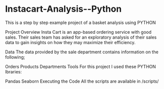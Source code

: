 # Instacart-Analysis--Python
This is a step by step example project of a basket analysis using PYTHON

Project Overview
Insta Cart is an app-based ordering service with good sales. Their sales team has asked for an exploratory analysis of their sales data to gain insights on how they may maximize their efficiency.

Data
The data provided by the sale department contains information on the following;

Orders
Products
Departments
Tools
For this project I used these PYTHON lbraries:

Pandas
Seaborn Executing the Code All the scripts are available in /scripts/
